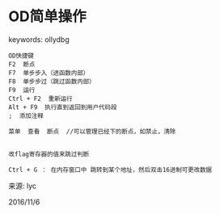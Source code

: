 # OD简单操作

keywords: ollydbg  

```
OD快捷键
F2  断点
F7  单步步入（进函数内部）
F8  单步步过（跳过函数内部）
F9  运行
Ctrl + F2  重新运行
Alt + F9  执行直到返回到用户代码段
;  添加注释

菜单  查看  断点	//可以管理已经下的断点，如禁止，清除


改flag寄存器的值来跳过判断

Ctrl + G ： 在内存窗口中 跳转到某个地址，然后双击16进制可更改数据
```

来源: lyc  


2016/11/6  
